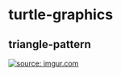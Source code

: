 # turtle-graphics

## triangle-pattern

<a href="https://imgur.com/HwJpWT2"><img src="https://i.imgur.com/HwJpWT2.gif" title="source: imgur.com" /></a>
